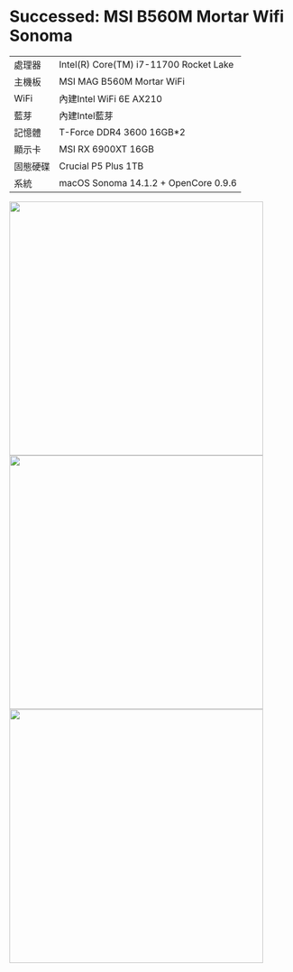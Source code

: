 # Successed: MSI B560M Mortar Wifi Sonoma
<table>
  <tr>
    <td>處理器</td><td>Intel(R) Core(TM) i7-11700 Rocket Lake</td>
  </tr>
  <tr>
    <td>主機板</td><td>MSI MAG B560M Mortar WiFi</td>
  </tr>
  <tr>
    <td>WiFi</td><td>內建Intel WiFi 6E AX210</td>
  </tr>
  <tr>
    <td>藍芽</td><td>內建Intel藍芽</td>
  </tr>
  <tr>  
    <td>記憶體</td><td>T-Force DDR4 3600 16GB*2</td>
  </tr>
  <tr>
    <td>顯示卡</td><td>MSI RX 6900XT 16GB</td>
  </tr>
  <tr>  
    <td>固態硬碟</td><td>Crucial P5 Plus 1TB</td>
  </tr>
  <tr>
    <td>系統</td><td>macOS Sonoma 14.1.2 + OpenCore 0.9.6</td>
  </tr>  
</table>
<img width="450" src="https://user-images.githubusercontent.com/79300809/202950638-e8667af1-003b-48ff-9f86-743adab4b9bf.png"><br>
<img width="450" src="https://github.com/michelle0812/MAG-B560M-MORTAR-WIFI-11700-Sonoma/assets/79300809/e4651f79-865c-4da3-bb0b-d2ec176176bb">
<img width="450" src="https://github.com/michelle0812/MAG-B560M-MORTAR-WIFI-11700-Sonoma/assets/79300809/68f8cd75-956a-49af-8f46-45e4dc657d1d"><br>

